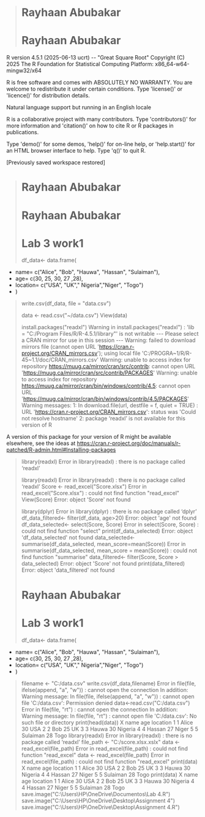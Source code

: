 > # Rayhaan Abubakar
> # Rayhaan Abubakar

R version 4.5.1 (2025-06-13 ucrt) -- "Great Square Root"
Copyright (C) 2025 The R Foundation for Statistical Computing
Platform: x86_64-w64-mingw32/x64

R is free software and comes with ABSOLUTELY NO WARRANTY.
You are welcome to redistribute it under certain conditions.
Type 'license()' or 'licence()' for distribution details.

  Natural language support but running in an English locale

R is a collaborative project with many contributors.
Type 'contributors()' for more information and
'citation()' on how to cite R or R packages in publications.

Type 'demo()' for some demos, 'help()' for on-line help, or
'help.start()' for an HTML browser interface to help.
Type 'q()' to quit R.

[Previously saved workspace restored]

> # Rayhaan Abubakar
> # Rayhaan Abubakar
> # Lab 3 work1
> df_data<- data.frame(
+   name= c("Alice", "Bob", "Hauwa", "Hassan", "Sulaiman"),
+   age= c(30, 25, 30, 27 ,28),
+   location= c("USA", "UK"," Nigeria","Niger", "Togo")
+  )
> write.csv(df_data, file = "data.csv")
> 
> data <- read.csv("~/data.csv")
> View(data)
> 
> install.packages("readxl")
Warning in install.packages("readxl") :
  'lib = "C:/Program Files/R/R-4.5.1/library"' is not writable
--- Please select a CRAN mirror for use in this session ---
Warning: failed to download mirrors file (cannot open URL 'https://cran.r-project.org/CRAN_mirrors.csv'); using local file 'C:/PROGRA~1/R/R-45~1.1/doc/CRAN_mirrors.csv'
Warning: unable to access index for repository https://muug.ca/mirror/cran/src/contrib:
  cannot open URL 'https://muug.ca/mirror/cran/src/contrib/PACKAGES'
Warning: unable to access index for repository https://muug.ca/mirror/cran/bin/windows/contrib/4.5:
  cannot open URL 'https://muug.ca/mirror/cran/bin/windows/contrib/4.5/PACKAGES'
Warning messages:
1: In download.file(url, destfile = f, quiet = TRUE) :
  URL 'https://cran.r-project.org/CRAN_mirrors.csv': status was 'Could not resolve hostname'
2: package ‘readxl’ is not available for this version of R

A version of this package for your version of R might be available elsewhere,
see the ideas at
https://cran.r-project.org/doc/manuals/r-patched/R-admin.html#Installing-packages 
> library(readxl)
Error in library(readxl) : there is no package called ‘readxl’
> 
> library(readxl)
Error in library(readxl) : there is no package called ‘readxl’
> Score <- read_excel("Score.xlsx")
Error in read_excel("Score.xlsx") : could not find function "read_excel"
> View(Score)
Error: object 'Score' not found
> 
> library(dplyr)
Error in library(dplyr) : there is no package called ‘dplyr’
> df_data_filtered<- filter(df_data, age>20)
Error: object 'age' not found
> df_data_selected<- select(Score, Score)
Error in select(Score, Score) : could not find function "select"
> print(df_data_selected)
Error: object 'df_data_selected' not found
> data_selected<- summarise(df_data_selected, mean_score=mean(Score))
Error in summarise(df_data_selected, mean_score = mean(Score)) : 
  could not find function "summarise"
> data_filtered<- filter(Score, Score > data_selected)
Error: object 'Score' not found
> print(data_filtered)  
Error: object 'data_filtered' not found
> # Rayhaan Abubakar
> # Lab 3 work1
> df_data<- data.frame(
+   name= c("Alice", "Bob", "Hauwa", "Hassan", "Sulaiman"),
+   age= c(30, 25, 30, 27 ,28),
+   location= c("USA", "UK"," Nigeria","Niger", "Togo")
+  )
> filename <- "C:/data.csv"
> write.csv(df_data,filename)
Error in file(file, ifelse(append, "a", "w")) : 
  cannot open the connection
In addition: Warning message:
In file(file, ifelse(append, "a", "w")) :
  cannot open file 'C:/data.csv': Permission denied
> data<-read.csv("C:/data.csv")
Error in file(file, "rt") : cannot open the connection
In addition: Warning message:
In file(file, "rt") :
  cannot open file 'C:/data.csv': No such file or directory
> print(head(data))
  X     name age location
1 1    Alice  30      USA
2 2      Bob  25       UK
3 3    Hauwa  30  Nigeria
4 4   Hassan  27    Niger
5 5 Sulaiman  28     Togo
> library(readxl)
Error in library(readxl) : there is no package called ‘readxl’
> file_path <- "C:/score.xlsx.xslx"
> data <- read_excel(file_path)
Error in read_excel(file_path) : could not find function "read_excel"
> data <- read_excel(file_path)
Error in read_excel(file_path) : could not find function "read_excel"
> print(data)
  X     name age location
1 1    Alice  30      USA
2 2      Bob  25       UK
3 3    Hauwa  30  Nigeria
4 4   Hassan  27    Niger
5 5 Sulaiman  28     Togo
> print(data)
  X     name age location
1 1    Alice  30      USA
2 2      Bob  25       UK
3 3    Hauwa  30  Nigeria
4 4   Hassan  27    Niger
5 5 Sulaiman  28     Togo
> save.image("C:\\Users\\HP\\OneDrive\\Documentos\\Lab 4.R")
> save.image("C:\\Users\\HP\\OneDrive\\Desktop\\Assignment 4")
> save.image("C:\\Users\\HP\\OneDrive\\Desktop\\Assignment 4.R")
> 
